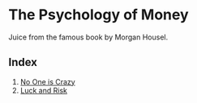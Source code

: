 # The Psychology of Money
Juice from the famous book by Morgan Housel.

## Index

1. [No One is Crazy](./1_No_One_Is_Crazy.md)
2. [Luck and Risk](./2_Luck_And_Risk.md)
